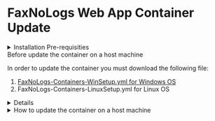 # FaxNoLogs Web App Container Update

<details><summary>Installation Pre-requisities</summary>
<p>

- Please make sure you have apply all previous updates up to version 1.2.1
	
>### If you already have done it, **DO NOT RUN IT AGAIN !!!**

</p>
</details><summary>Before update the container on a host machine</summary>
<p>
In order to update the container you must download the following file:

  1. [FaxNoLogs-Containers-WinSetup.yml for Windows OS](https://github.com/kparginos/faxnologs_wepapp_update/blob/main/FaxNoLogs-Containers-WinSetup.yml)
  2. FaxNoLogs-Containers-LinuxSetup.yml for Linux OS
  
</p>
<details>
</details>

<details><summary>How to update the container on a host machine</summary>
<p>

In order to update the latest containers you need to do the following:

* For the Windows Host run this command:

```
docker-compose -f FaxNoLogs-Containers-WinSetup.yml pull
```

* For the Linux Host run this command:

```
docker-compose -f FaxNoLogs-Containers-LinuxSetup.yml pull
```

Once finished run the following to update the web app container:

```
docker-compose -f FaxNoLogs-Containers-WinSetup.yml up -d --no-deps faxnologs_webapp
```


</p>
</details>
